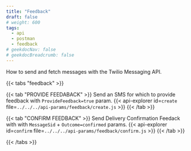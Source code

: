 ```yaml
---
title: "Feedback"
draft: false
# weight: 600
tags:
  - api
  - postman
  - feedback
# geekdocNav: false
# geekdocBreadcrumb: false
---
```


How to send and fetch messages with the Twilio Messaging API.

{{< tabs "feedback" >}}

{{< tab "PROVIDE FEEDABACK" >}}
Send an SMS for which to provide feedback with `ProvideFeedback=true` param. 
{{< api-explorer id=`create` file=`../../../api-params/feedback/create.js` >}}
{{< /tab >}}

{{< tab "CONFIRM FEEDBACK" >}}
Send Delivery Confirmation Feedack with with `MessageSid` + `Outcome=confirmed` params.
{{< api-explorer id=`confirm` file=`../../../api-params/feedback/confirm.js` >}}
{{< /tab >}}

{{< /tabs >}}
